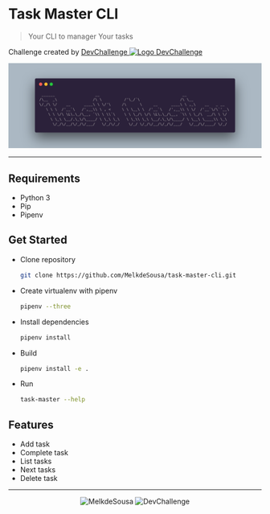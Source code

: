 # Task Master CLI

> Your CLI to manager Your tasks

Challenge created by [DevChallenge ![Logo DevChallenge](https://www.devchallenge.com.br/favicon.ico)](https://www.devchallenge.com.br/challenges/607785ac40398e001f6046c6/details)


<div align="center">

![banner](.github/banner.png)

</div>

---

## Requirements

- Python 3
- Pip
- Pipenv

## Get Started

- Clone repository

  ```bash
  git clone https://github.com/MelkdeSousa/task-master-cli.git
  ```

- Create virtualenv with pipenv

  ```bash
  pipenv --three
  ```

- Install dependencies

  ```bash
  pipenv install
  ```

- Build

  ```bash
  pipenv install -e .
  ```

- Run

  ```bash
  task-master --help
  ```

## Features

- Add task
- Complete task
- List tasks
- Next tasks
- Delete task

---

<div align="center">

![MelkdeSousa](https://img.shields.io/static/v1?label=Powered%20by&message=Melk%20de%20Sousa&color=blue&style=flat-square&logo=github)
![DevChallenge](https://img.shields.io/static/v1?label=Proposed%20by&message=DevChallenge&color=yellow&style=flat-square)

</div>
